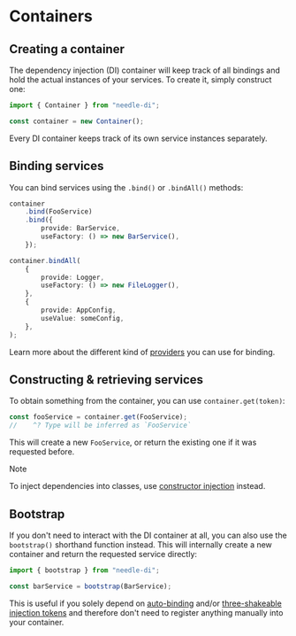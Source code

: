 
# Containers

## Creating a container

The dependency injection (DI) container will keep track of all bindings and hold the actual instances of your services. To
create it, simply construct one:

```typescript
import { Container } from "needle-di";

const container = new Container();
```

Every DI container keeps track of its own service instances separately.

## Binding services

You can bind services using the `.bind()` or `.bindAll()` methods:

```typescript
container
    .bind(FooService)
    .bind({
        provide: BarService,
        useFactory: () => new BarService(),
    });

container.bindAll(
    {
        provide: Logger,
        useFactory: () => new FileLogger(),
    },
    {
        provide: AppConfig,
        useValue: someConfig,
    },
);
```

Learn more about the different kind of [providers](./providers) you can use for binding.

## Constructing & retrieving services

To obtain something from the container, you can use `container.get(token)`:

```typescript
const fooService = container.get(FooService);
//    ^? Type will be inferred as `FooService`
```

This will create a new `FooService`, or return the existing one if it was requested before.

> [!NOTE]
> To inject dependencies into classes, use [constructor injection](./injection#constructor-injection) instead.

## Bootstrap

If you don't need to interact with the DI container at all, you can also use the `bootstrap()` shorthand function
instead. This will internally create a new container and return the requested service directly:

```typescript
import { bootstrap } from "needle-di";

const barService = bootstrap(BarService);
```

This is useful if you solely depend on [auto-binding](/concepts/binding#auto-binding) and/or [three-shakeable injection tokens](/advanced/tree-shaking)
and therefore don't need to register anything manually into your container.
